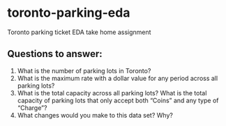 # toronto-parking-eda
Toronto parking ticket EDA take home assignment

## Questions to answer:

1.	What is the number of parking lots in Toronto?
2.	What is the maximum rate with a dollar value for any period across all parking lots?
3.	What is the total capacity across all parking lots? What is the total capacity of parking lots that only accept both “Coins” and any type of “Charge”?
4.	What changes would you make to this data set? Why?

